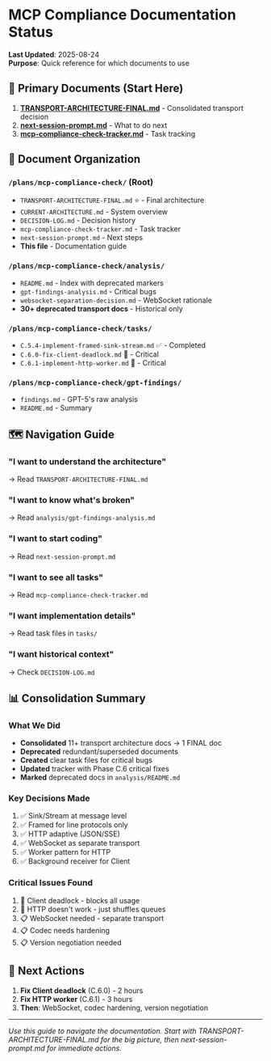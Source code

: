 # MCP Compliance Documentation Status

**Last Updated**: 2025-08-24  
**Purpose**: Quick reference for which documents to use

## 🎯 Primary Documents (Start Here)

1. **[TRANSPORT-ARCHITECTURE-FINAL.md](TRANSPORT-ARCHITECTURE-FINAL.md)** - Consolidated transport decision
2. **[next-session-prompt.md](next-session-prompt.md)** - What to do next
3. **[mcp-compliance-check-tracker.md](mcp-compliance-check-tracker.md)** - Task tracking

## 📁 Document Organization

### `/plans/mcp-compliance-check/` (Root)
- `TRANSPORT-ARCHITECTURE-FINAL.md` ⭐ - Final architecture
- `CURRENT-ARCHITECTURE.md` - System overview
- `DECISION-LOG.md` - Decision history
- `mcp-compliance-check-tracker.md` - Task tracker
- `next-session-prompt.md` - Next steps
- **This file** - Documentation guide

### `/plans/mcp-compliance-check/analysis/`
- `README.md` - Index with deprecated markers
- `gpt-findings-analysis.md` - Critical bugs
- `websocket-separation-decision.md` - WebSocket rationale
- **30+ deprecated transport docs** - Historical only

### `/plans/mcp-compliance-check/tasks/`
- `C.5.4-implement-framed-sink-stream.md` ✅ - Completed
- `C.6.0-fix-client-deadlock.md` 🔴 - Critical
- `C.6.1-implement-http-worker.md` 🔴 - Critical

### `/plans/mcp-compliance-check/gpt-findings/`
- `findings.md` - GPT-5's raw analysis
- `README.md` - Summary

## 🗺️ Navigation Guide

### "I want to understand the architecture"
→ Read `TRANSPORT-ARCHITECTURE-FINAL.md`

### "I want to know what's broken"
→ Read `analysis/gpt-findings-analysis.md`

### "I want to start coding"
→ Read `next-session-prompt.md`

### "I want to see all tasks"
→ Read `mcp-compliance-check-tracker.md`

### "I want implementation details"
→ Read task files in `tasks/`

### "I want historical context"
→ Check `DECISION-LOG.md`

## 📊 Consolidation Summary

### What We Did
- **Consolidated** 11+ transport architecture docs → 1 FINAL doc
- **Deprecated** redundant/superseded documents
- **Created** clear task files for critical bugs
- **Updated** tracker with Phase C.6 critical fixes
- **Marked** deprecated docs in `analysis/README.md`

### Key Decisions Made
1. ✅ Sink/Stream at message level
2. ✅ Framed for line protocols only
3. ✅ HTTP adaptive (JSON/SSE)
4. ✅ WebSocket as separate transport
5. ✅ Worker pattern for HTTP
6. ✅ Background receiver for Client

### Critical Issues Found
1. 🔴 Client deadlock - blocks all usage
2. 🔴 HTTP doesn't work - just shuffles queues
3. 📋 WebSocket needed - separate transport
4. 📋 Codec needs hardening
5. 📋 Version negotiation needed

## 🚀 Next Actions

1. **Fix Client deadlock** (C.6.0) - 2 hours
2. **Fix HTTP worker** (C.6.1) - 3 hours
3. **Then**: WebSocket, codec hardening, version negotiation

---

*Use this guide to navigate the documentation. Start with TRANSPORT-ARCHITECTURE-FINAL.md for the big picture, then next-session-prompt.md for immediate actions.*